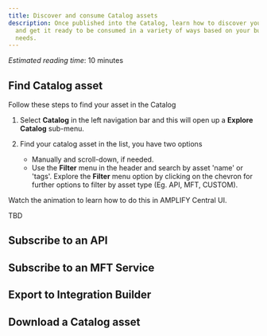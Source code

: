 ```yaml
---
title: Discover and consume Catalog assets
description: Once published into the Catalog, learn how to discover your asset
  and get it ready to be consumed in a variety of ways based on your business
  needs.
---
```

*Estimated reading time*: 10 minutes

## Find Catalog asset

Follow these steps to find your asset in the Catalog

1. Select **Catalog** in the left navigation bar and this will open up a **Explore Catalog** sub-menu.
2. Find your catalog asset in the list, you have two options

   * Manually and scroll-down, if needed.
   * Use the **Filter** menu in the header and search by asset 'name' or 'tags'. Explore the **Filter** menu option by clicking on the chevron for further options to filter by asset type (Eg. API, MFT, CUSTOM). 

Watch the animation to learn how to do this in AMPLIFY Central UI.

TBD

## Subscribe to an API

## Subscribe to an MFT Service

## Export to Integration Builder

## Download a Catalog asset